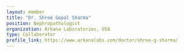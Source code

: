 ```yaml
---
layout: member
title: "Dr. Shree Gopal Sharma"
position: Nephropathologist
organization: Arkana Laboratories, USA
type: Collaborator
profile_link: https://www.arkanalabs.com/doctor/shree-g-sharma/
---
```


